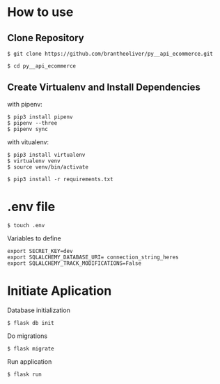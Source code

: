 # How to use

## Clone Repository

```
$ git clone https://github.com/brantheoliver/py__api_ecommerce.git

$ cd py__api_ecommerce
```

## Create Virtualenv and Install Dependencies

with pipenv:

```
$ pip3 install pipenv
$ pipenv --three
$ pipenv sync
```

with vitualenv:

```
$ pip3 install virtualenv
$ virtualenv venv
$ source venv/bin/activate

$ pip3 install -r requirements.txt
```

# .env file

```
$ touch .env
```

Variables to define

```
export SECRET_KEY=dev
export SQLALCHEMY_DATABASE_URI= connection_string_heres
export SQLALCHEMY_TRACK_MODIFICATIONS=False
```

# Initiate Aplication

Database initialization

```
$ flask db init
```

Do migrations

```
$ flask migrate
```

Run application

```
$ flask run
```
